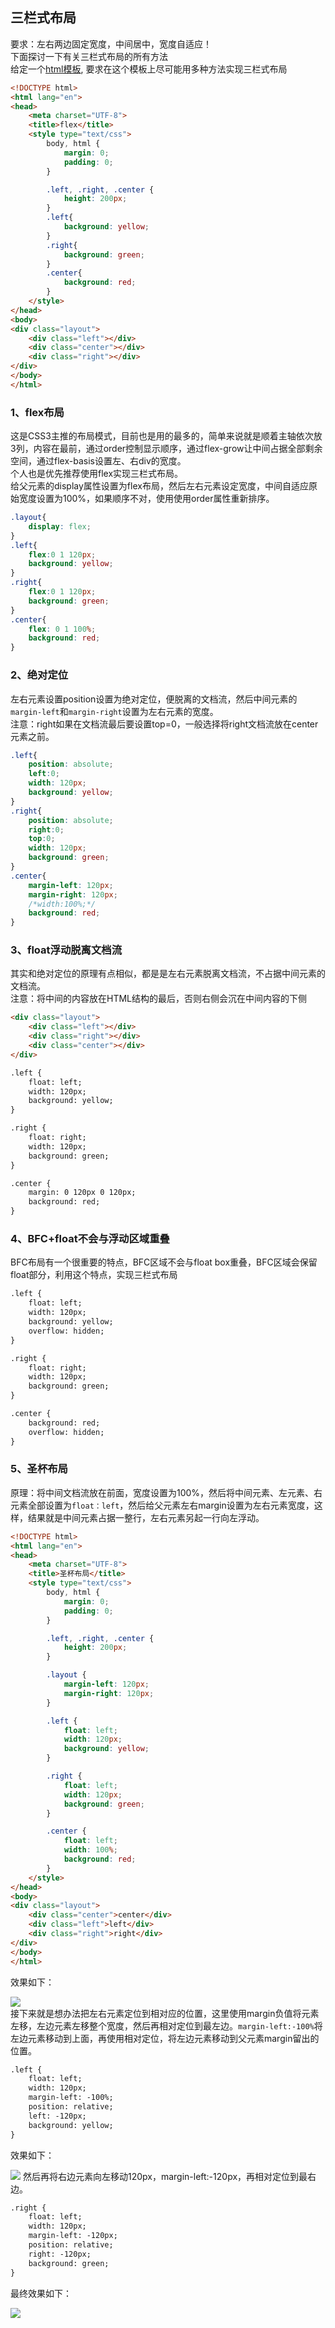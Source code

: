 ## 三栏式布局

要求：左右两边固定宽度，中间居中，宽度自适应！  
下面探讨一下有关三栏式布局的所有方法  
给定一个[html模板](/template.html), 要求在这个模板上尽可能用多种方法实现三栏式布局

```html
<!DOCTYPE html>
<html lang="en">
<head>
    <meta charset="UTF-8">
    <title>flex</title>
    <style type="text/css">
        body, html {
            margin: 0;
            padding: 0;
        }

        .left, .right, .center {
            height: 200px;
        }
        .left{
            background: yellow;
        }
        .right{
            background: green;
        }
        .center{
            background: red;
        }
    </style>
</head>
<body>
<div class="layout">
    <div class="left"></div>
    <div class="center"></div>
    <div class="right"></div>
</div>
</body>
</html>
```

### 1、flex布局

这是CSS3主推的布局模式，目前也是用的最多的，简单来说就是顺着主轴依次放3列，内容在最前，通过order控制显示顺序，通过flex-grow让中间占据全部剩余空间，通过flex-basis设置左、右div的宽度。  
个人也是优先推荐使用flex实现三栏式布局。  
给父元素的display属性设置为flex布局，然后左右元素设定宽度，中间自适应原始宽度设置为100%，如果顺序不对，使用使用order属性重新排序。

```css
.layout{
    display: flex;
}
.left{
    flex:0 1 120px;
    background: yellow;
}
.right{
    flex:0 1 120px;
    background: green;
}
.center{
    flex: 0 1 100%;
    background: red;
}
```

### 2、绝对定位

左右元素设置position设置为绝对定位，便脱离的文档流，然后中间元素的`margin-left`和`margin-right`设置为左右元素的宽度。  
注意：right如果在文档流最后要设置top=0，一般选择将right文档流放在center元素之前。

```css
.left{
    position: absolute;
    left:0;
    width: 120px;
    background: yellow;
}
.right{
    position: absolute;
    right:0;
    top:0;
    width: 120px;
    background: green;
}
.center{
    margin-left: 120px;
    margin-right: 120px;
    /*width:100%;*/
    background: red;
}
```

### 3、float浮动脱离文档流

其实和绝对定位的原理有点相似，都是是左右元素脱离文档流，不占据中间元素的文档流。  
注意：将中间的内容放在HTML结构的最后，否则右侧会沉在中间内容的下侧

```html
<div class="layout">
    <div class="left"></div>
    <div class="right"></div>
    <div class="center"></div>
</div>

.left {
    float: left;
    width: 120px;
    background: yellow;
}

.right {
    float: right;
    width: 120px;
    background: green;
}

.center {
    margin: 0 120px 0 120px;
    background: red;
}
```

### 4、BFC+float不会与浮动区域重叠

BFC布局有一个很重要的特点，BFC区域不会与float box重叠，BFC区域会保留float部分，利用这个特点，实现三栏式布局

```html
.left {
    float: left;
    width: 120px;
    background: yellow;
    overflow: hidden;
}

.right {
    float: right;
    width: 120px;
    background: green;
}

.center {
    background: red;
    overflow: hidden;
}
```

### 5、圣杯布局

原理：将中间文档流放在前面，宽度设置为100%，然后将中间元素、左元素、右元素全部设置为`float：left`，然后给父元素左右margin设置为左右元素宽度，这样，结果就是中间元素占据一整行，左右元素另起一行向左浮动。

```html
<!DOCTYPE html>
<html lang="en">
<head>
    <meta charset="UTF-8">
    <title>圣杯布局</title>
    <style type="text/css">
        body, html {
            margin: 0;
            padding: 0;
        }

        .left, .right, .center {
            height: 200px;
        }

        .layout {
            margin-left: 120px;
            margin-right: 120px;
        }

        .left {
            float: left;
            width: 120px;
            background: yellow;
        }

        .right {
            float: left;
            width: 120px;
            background: green;
        }

        .center {
            float: left;
            width: 100%;
            background: red;
        }
    </style>
</head>
<body>
<div class="layout">
    <div class="center">center</div>
    <div class="left">left</div>
    <div class="right">right</div>
</div>
</body>
</html>
```

效果如下：

![](/assets/layout1.png)  
接下来就是想办法把左右元素定位到相对应的位置，这里使用margin负值将元素左移，左边元素左移整个宽度，然后再相对定位到最左边。`margin-left:-100%`将左边元素移动到上面，再使用相对定位，将左边元素移动到父元素margin留出的位置。

```html
.left {
    float: left;
    width: 120px;
    margin-left: -100%;
    position: relative;
    left: -120px;
    background: yellow;
}
```

效果如下：

![](/assets/layout2.png)
然后再将右边元素向左移动120px，margin-left:-120px，再相对定位到最右边。
```html
.right {
    float: left;
    width: 120px;
    margin-left: -120px;
    position: relative;
    right: -120px;
    background: green;
}

```

最终效果如下：

![](/assets/layout3.png)


